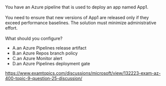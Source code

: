 You have an Azure pipeline that is used to deploy an app named App1.<br/><br/>You need to ensure that new versions of App1 are released only if they exceed performance baselines. The solution must minimize administrative effort.<br/><br/>What should you configure?<ul><li class="multi-choice-item"><span class="multi-choice-letter" data-choice-letter="A">A.</span>an Azure Pipelines release artifact</li><li class="multi-choice-item"><span class="multi-choice-letter" data-choice-letter="B">B.</span>an Azure Repos branch policy</li><li class="multi-choice-item"><span class="multi-choice-letter" data-choice-letter="C">C.</span>an Azure Monitor alert</li><li class="multi-choice-item correct-hidden"><span class="multi-choice-letter" data-choice-letter="D">D.</span>an Azure Pipelines deployment gate</li></ul><p><a href="https://www.examtopics.com/discussions/microsoft/view/132223-exam-az-400-topic-9-question-25-discussion/">https://www.examtopics.com/discussions/microsoft/view/132223-exam-az-400-topic-9-question-25-discussion/</a></p><script src="https://giscus.app/client.js"                    data-repo="azsamples/az204"                    data-repo-id="R_kgDOMRXzDQ"                    data-category="General"                    data-category-id="DIC_kwDOMRXzDc4Cgi27"                    data-mapping="pathname"                    data-strict="0"                    data-reactions-enabled="0"                    data-emit-metadata="0"                    data-input-position="bottom"                    data-theme="preferred_color_scheme"                    data-lang="en"                    crossorigin="anonymous"                    async>                    </script>